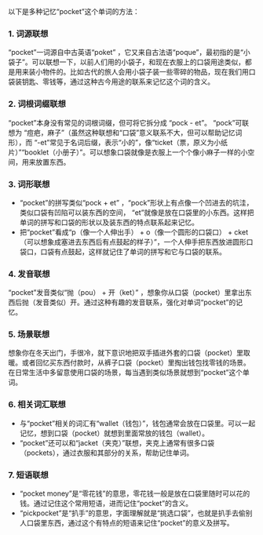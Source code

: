以下是多种记忆“pocket”这个单词的方法：

### 1. 词源联想
“pocket”一词源自中古英语“poket” ，它又来自古法语“poque”，最初指的是“小袋子”。可以联想一下，以前人们用的小袋子，和现在衣服上的口袋用途类似，都是用来装小物件的。比如古代的旅人会用小袋子装一些零碎的物品，现在我们用口袋装钥匙、零钱等，通过这种古今用途的联系来记忆这个词的含义。

### 2. 词根词缀联想
“pocket”本身没有常见的词根词缀，但可将它拆分成 “pock - et”。 “pock”可联想为 “痘疤，麻子”（虽然这种联想和“口袋”意义联系不大，但可以帮助记忆词形），而 “-et”常见于名词后缀，表示“小的”，像“ticket（票，原义为小纸片）”“booklet（小册子）”。可以想象口袋就像是衣服上一个个像小麻子一样的小空间，用来放置东西。

### 3. 词形联想
 - “pocket”的拼写类似“pock + et” ，“pock”形状上有点像一个凹进去的坑洼，类似口袋有凹陷可以装东西的空间， “et”就像是放在口袋里的小东西。这样把单词的拼写和口袋的形状以及装东西的特点联系起来记忆。
 - 把“pocket”看成“p（像一个人伸出手） + o（像一个圆形的口袋口） + cket（可以想象成塞进去东西后有点鼓起的样子）”，一个人伸手把东西放进圆形口袋口，口袋有点鼓起，这样就记住了单词的拼写和它与口袋的联系。

### 4. 发音联想
“pocket”发音类似“抛（pou） + 开（ket）” ，想象你从口袋（pocket）里拿出东西后抛（发音类似）开。通过这种有趣的发音联系，强化对单词“pocket”的记忆。

### 5. 场景联想
想象你在冬天出门，手很冷，就下意识地把双手插进外套的口袋（pocket）里取暖。或者回忆买东西付款时，从裤子口袋（pocket）里掏出钱包找零钱的场景。在日常生活中多留意使用口袋的场景，每当遇到类似场景就想到“pocket”这个单词。

### 6. 相关词汇联想
 - 与“pocket”相关的词汇有“wallet（钱包）”，钱包通常会放在口袋里。可以一起记忆，想到口袋（pocket）就想到里面常放的钱包（wallet）。
 - “pocket”还可以和“jacket（夹克）”联想，夹克上通常有很多口袋（pockets），通过衣服和其部分的关系，帮助记住单词。

### 7. 短语联想
 - “pocket money”是“零花钱”的意思，零花钱一般是放在口袋里随时可以花的钱。通过记住这个常用短语，进而记住“pocket”的含义。
 - “pickpocket”是“扒手”的意思，字面理解就是“挑选口袋”，也就是扒手去偷别人口袋里东西，通过这个有特点的短语来记住“pocket”的意义及拼写。 
